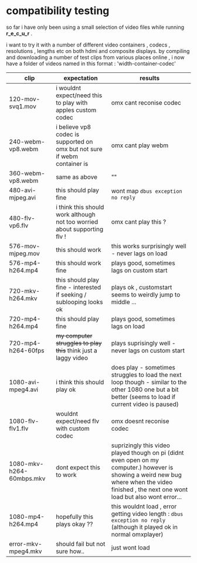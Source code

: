 # compatibility testing

so far i have only been using a small selection of video files while running **r_e_c_u_r** .

i want to try it with a number of different video containers , codecs , resolutions , lengths etc on
both hdmi and composite displays. by compiling and downloading a number of test clips from various places online ,
i now have a folder of videos named in this format : 'width-container-codec'

clip | expectation | results
--- | --- | ---
120-mov-svq1.mov | i wouldnt expect/need this to play with apples custom codec | omx cant reconise codec
240-webm-vp8.webm | i believe vp8 codec is supported on omx but not sure if webm container is | omx cant play webm
360-webm-vp8.webm | same as above | ""
480-avi-mjpeg.avi | this should play fine | wont map `dbus exception no reply`
480-flv-vp6.flv | i think this should work although not too worried about supporting flv ! | omx cant play this ?
576-mov-mjpeg.mov | this should work | this works surprisingly well - never lags on load
576-mp4-h264.mp4 | this should work fine | plays good, sometimes lags on custom start
720-mkv-h264.mkv | this should play fine - interested if seeking / sublooping looks ok | plays ok , customstart seems to weirdly jump to middle ...
720-mp4-h264.mp4 | this should play fine | plays good, sometimes lags on load
720-mp4-h264-60fps | ~~my computer struggles to play this~~ think just a laggy video | plays suprisingly well - never lags on custom start
1080-avi-mpeg4.avi | i think this should play ok | does play - sometimes struggles to load the next loop though - similar to the other 1080 one but a bit better (seems to load if current video is paused)
1080-flv-flv1.flv | wouldnt expect/need flv with custom codec | omx doesnt reconise codec
1080-mkv-h264-60mbps.mkv | dont expect this to work | suprizingly this video played though on pi (didnt even open on my computer.) however is showing a weird new bug where when the video finished , the next one wont load but also wont error...
1080-mp4-h264.mp4 | hopefully this plays okay ?? | this wouldnt load , error getting video length : `dbus exception no reply` (although it played ok in normal omxplayer)
error-mkv-mpeg4.mkv | should fail but not sure how.. | just wont load
